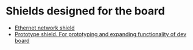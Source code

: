 # Shields designed for the board

- [Ethernet network shield](https://github.com/srg74/WLED-ESP32-dev-board/tree/main/Shields/Display_shield)
- [Prototype shield. For prototyping and expanding functionality of dev board](https://github.com/srg74/ESP32_ethernet)
